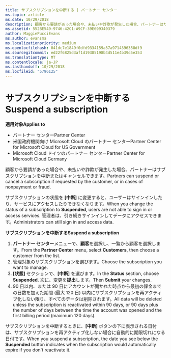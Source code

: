 ```yaml
---
title: サブスクリプションを中断する | パートナー センター
ms.topic: article
ms.date: 10/29/2018
description: 顧客から要請があった場合や、未払いや詐欺が発生した場合、パートナーはサブスクリプションを中断またはキャンセルできます。
ms.assetid: 552BE549-9746-42C1-A9CF-39E699340379
author: MaggiePucciEvans
ms.author: evansma
ms.localizationpriority: medium
ms.openlocfilehash: 041dc7e1849f0dfd9334159a57a9714396358df9
ms.sourcegitcommit: ed22f6825d3af1d19385198b4d511e4b39d5e353
ms.translationtype: MT
ms.contentlocale: ja-JP
ms.lasthandoff: 10/29/2018
ms.locfileid: "5796125"
---
```

# <a name="suspend-a-subscription"></a><span data-ttu-id="6bb9f-103">サブスクリプションを中断する</span><span class="sxs-lookup"><span data-stu-id="6bb9f-103">Suspend a subscription</span></span>

**<span data-ttu-id="6bb9f-104">適用対象</span><span class="sxs-lookup"><span data-stu-id="6bb9f-104">Applies to</span></span>**

-  <span data-ttu-id="6bb9f-105">パートナー センター</span><span class="sxs-lookup"><span data-stu-id="6bb9f-105">Partner Center</span></span>
-  <span data-ttu-id="6bb9f-106">米国政府機関向け Microsoft Cloud のパートナー センター</span><span class="sxs-lookup"><span data-stu-id="6bb9f-106">Partner Center for Microsoft Cloud for US Government</span></span>
-  <span data-ttu-id="6bb9f-107">Microsoft Cloud ドイツのパートナー センター</span><span class="sxs-lookup"><span data-stu-id="6bb9f-107">Partner Center for Microsoft Cloud Germany</span></span>

<span data-ttu-id="6bb9f-108">顧客から要請があった場合や、未払いや詐欺が発生した場合、パートナーはサブスクリプションを中断またはキャンセルできます。</span><span class="sxs-lookup"><span data-stu-id="6bb9f-108">Partners can suspend or cancel a subscription if requested by the customer, or in cases of nonpayment or fraud.</span></span>

<span data-ttu-id="6bb9f-109">サブスクリプションの状態を **[中断]** に変更すると、ユーザーはサインインしたり、サービスにアクセスしたりできなくなります。</span><span class="sxs-lookup"><span data-stu-id="6bb9f-109">When you change the status of a subscription to **Suspended**, users are not able to sign in or access services.</span></span> <span data-ttu-id="6bb9f-110">管理者は、引き続きサインインしてデータにアクセスできます。</span><span class="sxs-lookup"><span data-stu-id="6bb9f-110">Administrators can still sign in and access data.</span></span>

**<span data-ttu-id="6bb9f-111">サブスクリプションを中断する</span><span class="sxs-lookup"><span data-stu-id="6bb9f-111">Suspend a subscription</span></span>**

1.  <span data-ttu-id="6bb9f-112">**パートナー センター**メニューで、**顧客**を選択し、一覧から顧客を選択します。</span><span class="sxs-lookup"><span data-stu-id="6bb9f-112">From the **Partner Center** menu, select **Customers**, then choose a customer from the list.</span></span>
2.  <span data-ttu-id="6bb9f-113">管理対象のサブスクリプションを選びます。</span><span class="sxs-lookup"><span data-stu-id="6bb9f-113">Choose the subscription you want to manage.</span></span>
3.  <span data-ttu-id="6bb9f-114">**[状態]** セクションで、**[中断]** を選びます。</span><span class="sxs-lookup"><span data-stu-id="6bb9f-114">In the **Status** section, choose **Suspended**.</span></span> <span data-ttu-id="6bb9f-115">次に、変更を**提出**します。</span><span class="sxs-lookup"><span data-stu-id="6bb9f-115">Then **Submit** your changes.</span></span>
4.  <span data-ttu-id="6bb9f-116">90 日以内、または 90 日にアカウントが開かれた時点から最初の課金までの日数を加えた期間 (最大 120 日) 以内にサブスクリプションを再アクティブ化しない限り、すべてのデータは削除されます。</span><span class="sxs-lookup"><span data-stu-id="6bb9f-116">All data will be deleted unless the subscription is reactivated within 90 days, or 90 days plus the number of days between the time the account was opened and the first billing period (maximum 120 days).</span></span>

<span data-ttu-id="6bb9f-117">サブスクリプションを中断するときに、**[中断]** ボタンの下に表示される日付は、サブスクリプションを再アクティブ化しない場合に自動的に期限切れになる日付です。</span><span class="sxs-lookup"><span data-stu-id="6bb9f-117">When you suspend a subscription, the date you see below the **Suspended** button indicates when the subscription would automatically expire if you don't reactivate it.</span></span> 
